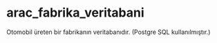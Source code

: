 # arac_fabrika_veritabani
Otomobil üreten bir fabrikanın veritabanıdır. (Postgre SQL kullanılmıştır.)
